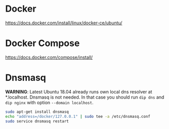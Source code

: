 # Docker

https://docs.docker.com/install/linux/docker-ce/ubuntu/

# Docker Compose

https://docs.docker.com/compose/install/

# Dnsmasq

**WARNING**: Latest Ubuntu 18.04 already runs own local dns resolver at *.localhost. Dnsmasq is not needed. In that case you should run `dip dns` and `dip nginx` with option `--domain localhost`.

```sh
sudo apt-get install dnsmasq
echo "address=/docker/127.0.0.1" | sudo tee -a /etc/dnsmasq.conf
sudo service dnsmasq restart
```
